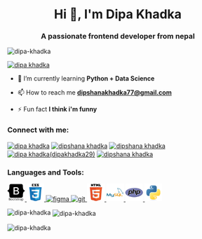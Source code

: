 <h1 align="center">Hi 👋, I'm Dipa Khadka</h1>
<h3 align="center">A passionate frontend developer from nepal</h3>

<p align="left"> <img src="https://komarev.com/ghpvc/?username=dipa-khadka&label=Profile%20views&color=0e75b6&style=flat" alt="dipa-khadka" /> </p>

<p align="left"> <a href="https://twitter.com/dipa khadka" target="blank"><img src="https://img.shields.io/twitter/follow/dipa khadka?logo=twitter&style=for-the-badge" alt="dipa khadka" /></a> </p>

- 🌱 I’m currently learning **Python + Data Science**

- 📫 How to reach me **dipshanakhadka77@gmail.com**

- ⚡ Fun fact **I think i'm funny**

<h3 align="left">Connect with me:</h3>
<p align="left">
<a href="https://twitter.com/dipa khadka" target="blank"><img align="center" src="https://raw.githubusercontent.com/rahuldkjain/github-profile-readme-generator/master/src/images/icons/Social/twitter.svg" alt="dipa khadka" height="30" width="40" /></a>
<a href="https://linkedin.com/in/dipshana khadka" target="blank"><img align="center" src="https://raw.githubusercontent.com/rahuldkjain/github-profile-readme-generator/master/src/images/icons/Social/linked-in-alt.svg" alt="dipshana khadka" height="30" width="40" /></a>
<a href="https://fb.com/dipshana khadka" target="blank"><img align="center" src="https://raw.githubusercontent.com/rahuldkjain/github-profile-readme-generator/master/src/images/icons/Social/facebook.svg" alt="dipshana khadka" height="30" width="40" /></a>
<a href="https://instagram.com/dipa khadka(dipakhadka29)" target="blank"><img align="center" src="https://raw.githubusercontent.com/rahuldkjain/github-profile-readme-generator/master/src/images/icons/Social/instagram.svg" alt="dipa khadka(dipakhadka29)" height="30" width="40" /></a>
<a href="https://www.youtube.com/c/dipshana khadka" target="blank"><img align="center" src="https://raw.githubusercontent.com/rahuldkjain/github-profile-readme-generator/master/src/images/icons/Social/youtube.svg" alt="dipshana khadka" height="30" width="40" /></a>
</p>

<h3 align="left">Languages and Tools:</h3>
<p align="left"> <a href="https://getbootstrap.com" target="_blank" rel="noreferrer"> <img src="https://raw.githubusercontent.com/devicons/devicon/master/icons/bootstrap/bootstrap-plain-wordmark.svg" alt="bootstrap" width="40" height="40"/> </a> <a href="https://www.w3schools.com/css/" target="_blank" rel="noreferrer"> <img src="https://raw.githubusercontent.com/devicons/devicon/master/icons/css3/css3-original-wordmark.svg" alt="css3" width="40" height="40"/> </a> <a href="https://www.figma.com/" target="_blank" rel="noreferrer"> <img src="https://www.vectorlogo.zone/logos/figma/figma-icon.svg" alt="figma" width="40" height="40"/> </a> <a href="https://git-scm.com/" target="_blank" rel="noreferrer"> <img src="https://www.vectorlogo.zone/logos/git-scm/git-scm-icon.svg" alt="git" width="40" height="40"/> </a> <a href="https://www.w3.org/html/" target="_blank" rel="noreferrer"> <img src="https://raw.githubusercontent.com/devicons/devicon/master/icons/html5/html5-original-wordmark.svg" alt="html5" width="40" height="40"/> </a> <a href="https://www.mysql.com/" target="_blank" rel="noreferrer"> <img src="https://raw.githubusercontent.com/devicons/devicon/master/icons/mysql/mysql-original-wordmark.svg" alt="mysql" width="40" height="40"/> </a> <a href="https://www.php.net" target="_blank" rel="noreferrer"> <img src="https://raw.githubusercontent.com/devicons/devicon/master/icons/php/php-original.svg" alt="php" width="40" height="40"/> </a> <a href="https://www.python.org" target="_blank" rel="noreferrer"> <img src="https://raw.githubusercontent.com/devicons/devicon/master/icons/python/python-original.svg" alt="python" width="40" height="40"/> </a> </p>

<p><img align="left" src="https://github-readme-stats.vercel.app/api/top-langs?username=dipa-khadka&show_icons=true&locale=en&layout=compact" alt="dipa-khadka" /></p>

<p>&nbsp;<img align="center" src="https://github-readme-stats.vercel.app/api?username=dipa-khadka&show_icons=true&locale=en" alt="dipa-khadka" /></p>

<p><img align="center" src="https://github-readme-streak-stats.herokuapp.com/?user=dipa-khadka&" alt="dipa-khadka" /></p>
